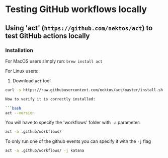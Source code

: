 # Testing GitHub workflows locally

## Using 'act' (`https://github.com/nektos/act`) to test GitHub actions locally
### Installation

For MacOS users simply run:
```brew install act```

For Linux users:

1. Download `act` tool
```bash
curl -s https://raw.githubusercontent.com/nektos/act/master/install.sh | sudo bash

Now to verify it is correctly installed:

```bash
act --version
```

You will have to specify the 'workflows' folder with `-a` parameter:

```bash
act -a .github/workflows/
```

To only run one of the github events you can specify it with the `-j` flag

```bash
act -a .github/workflows/ -j katana
```
